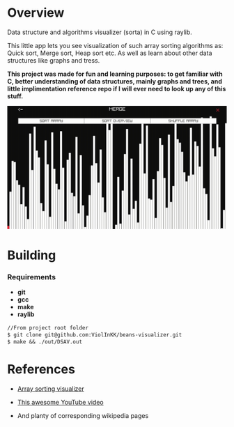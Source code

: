 # Overview

Data structure and algorithms visualizer (sorta) in C using raylib.

This little app lets you see visualization of such array sorting algorithms as: Quick sort, Merge sort, Heap sort etc. As well as learn about other data structures like graphs and tress.

**This project was made for fun and learning purposes: to get familiar with C, better understanding of data structures, mainly graphs and trees, and little implimentation reference repo if I will ever need to look up any of this stuff.**

<img src="https://github.com/ViolInKK/beans-visualizer/blob/master/preview/sorting.gif"/>

# Building
### Requirements

* **git**
* **gcc**
* **make**
* **raylib**

```
//From project root folder
$ git clone git@github.com:ViolInKK/beans-visualizer.git
$ make && ./out/DSAV.out
```

# References

* [Array sorting visualizer](https://www.sortvisualizer.com/)

* [This awesome YouTube video](https://www.youtube.com/watch?v=h1Bi0granxM&ab_channel=KuvinaSaydaki)

* And planty of corresponding wikipedia pages
